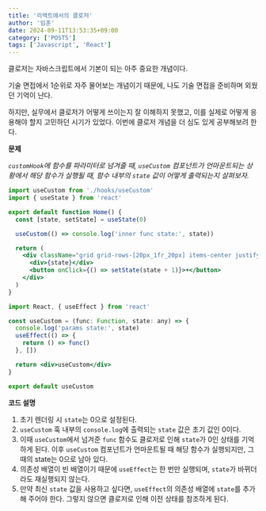```yaml
---
title: '리액트에서의 클로저'
author: '임훈'
date: 2024-09-11T13:53:35+09:00
category: ['POSTS']
tags: ['Javascript', 'React']
---
```


클로저는 자바스크립트에서 기본이 되는 아주 중요한 개념이다.

기술 면접에서 1순위로 자주 물어보는 개념이기 때문에, 나도 기술 면접을 준비하며 외웠던 기억이 난다.

하지만, 실무에서 클로저가 어떻게 쓰이는지 잘 이해하지 못했고, 이를 실제로 어떻게 응용해야 할지 고민하던 시기가 있었다. 이번에 클로저 개념을 더 심도 있게 공부해보려 한다.

**문제**

*`customHook`에 함수를 파라미터로 넘겨줄 때, `useCustom` 컴포넌트가 언마운트되는 상황에서 해당 함수가 실행될 때, 함수 내부의 `state` 값이 어떻게 출력되는지 살펴보자.*

```jsx
import useCustom from './hooks/useCustom'
import { useState } from 'react'

export default function Home() {
  const [state, setState] = useState(0)

  useCustom(() => console.log('inner func state:', state))

  return (
    <div className="grid grid-rows-[20px_1fr_20px] items-center justify-items-center min-h-screen p-8 pb-20 gap-16 sm:p-20 font-[family-name:var(--font-geist-sans)]">
      <div>{state}</div>
      <button onClick={() => setState(state + 1)}>+</button>
    </div>
  )
}
```

```jsx
import React, { useEffect } from 'react'

const useCustom = (func: Function, state: any) => {
  console.log('params state:', state)
  useEffect(() => {
    return () => func()
  }, [])

  return <div>useCustom</div>
}

export default useCustom
```
**코드 설명**

1. 초기 렌더링 시 `state`는 0으로 설정된다.
2. `useCustom` 훅 내부의 `console.log`에 출력되는 `state` 값은 초기 값인 0이다.
3. 이때 `useCustom`에서 넘겨준 `func` 함수도 클로저로 인해 `state`가 0인 상태를 기억하게 된다. 이후 `useCustom` 컴포넌트가 언마운트될 때 해당 함수가 실행되지만, 그때의 state는 0으로 남아 있다.
4. 의존성 배열이 빈 배열이기 때문에 `useEffect`는 한 번만 실행되며, `state`가 바뀌더라도 재실행되지 않는다.
5. 만약 최신 `state` 값을 사용하고 싶다면, `useEffect`의 의존성 배열에 `state`를 추가해 주어야 한다. 그렇지 않으면 클로저로 인해 이전 상태를 참조하게 된다.